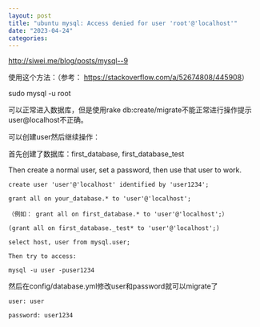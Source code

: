 ```yaml
---
layout: post
title: "ubuntu mysql: Access denied for user 'root'@'localhost'"
date: "2023-04-24"
categories: 
---
```

<p><a href="http://siwei.me/blog/posts/mysql--9">http://siwei.me/blog/posts/mysql--9</a></p>

<p>使用这个方法：（参考： <a href="https://stackoverflow.com/a/52674808/445908">https://stackoverflow.com/a/52674808/445908</a>）</p>

<p>sudo mysql -u root</p>

<p>可以正常进入数据库，但是使用rake db:create/migrate不能正常进行操作提示user@localhost不正确。</p>

<p>可以创建user然后继续操作：</p>

<p>首先创建了数据库：first_database, first_database_test</p>

<p>Then create a normal user, set a password, then use that user to work.</p>

<p><code>create user &#39;user&#39;@&#39;localhost&#39; identified by &#39;user1234&#39;;<br />
grant all on your_database.* to &#39;user&#39;@&#39;localhost&#39;;</code></p>

<p><code>（例如： grant all on first_database.* to &#39;user&#39;@&#39;localhost&#39;;）</code></p>

<p><code>(grant all on first_database._test* to &#39;user&#39;@&#39;localhost&#39;;)<br />
select host, user from mysql.user;</code></p>

<p><code>Then try to access:</code></p>

<p><code>mysql -u user -puser1234</code></p>

<p>然后在config/database.yml修改user和password就可以migrate了</p>

<p><code>user: user</code></p>

<p><code>password: user1234</code></p>

<p>&nbsp;</p>

